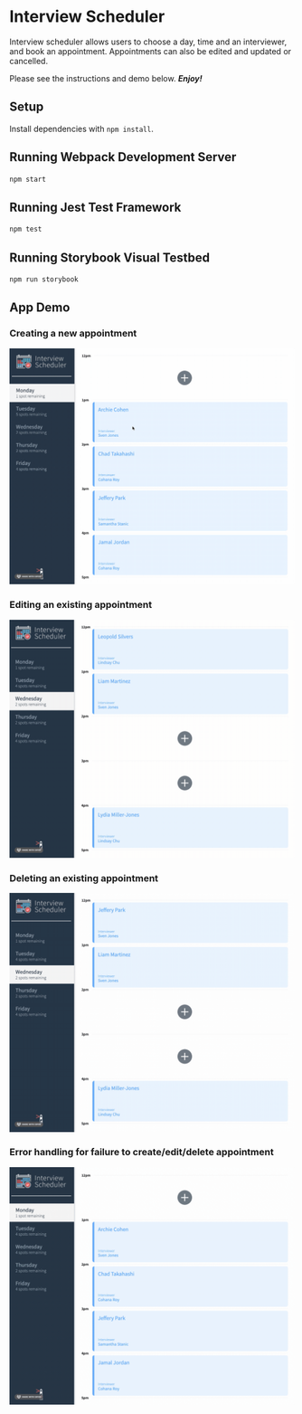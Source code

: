 # Interview Scheduler

Interview scheduler allows users to choose a day, time and an interviewer, and book an appointment. Appointments can also be edited and updated or cancelled.

Please see the instructions and demo below. ***Enjoy!***

## Setup

Install dependencies with `npm install`.

## Running Webpack Development Server

```sh
npm start
```

## Running Jest Test Framework

```sh
npm test
```

## Running Storybook Visual Testbed

```sh
npm run storybook
```

## App Demo

### Creating a new appointment
![Scheduler Create Appointment Demo](docs/scheduler_create.gif)

### Editing an existing appointment
![Scheduler Edit Appointment Demo](docs/scheduler_edit.gif)

### Deleting an existing appointment
![Scheduler Edit Appointment Demo](docs/scheduler_delete.gif)

### Error handling for failure to create/edit/delete appointment

![Scheduler Error Handling Demo](docs/scheduler_error.gif)

